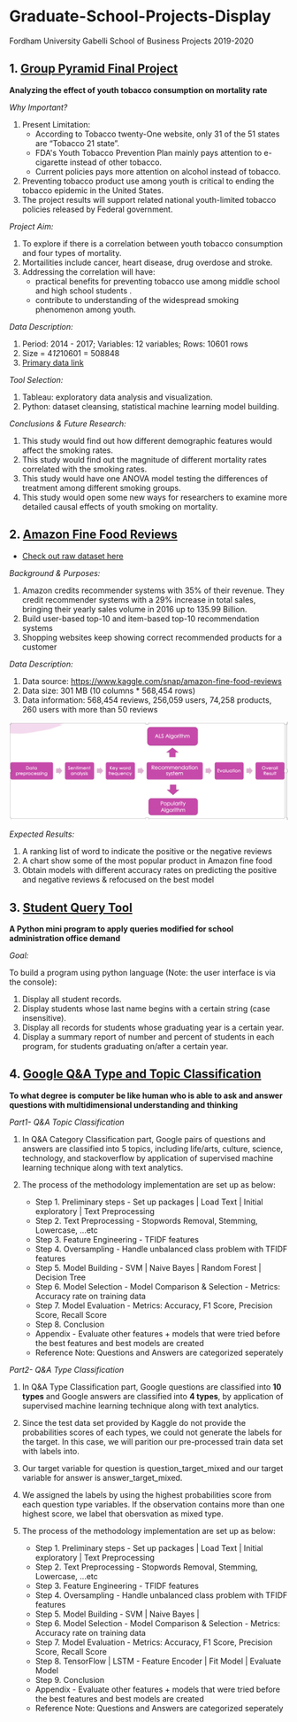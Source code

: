 # Graduate-School-Projects-Display
Fordham University Gabelli School of Business Projects 2019-2020

## 1. [Group Pyramid Final Project](https://github.com/byzeng97/Graduate-School-Projects-Display/tree/main/Group%20Pyramid%20Final%20Project)
**Analyzing the effect of youth tobacco consumption on mortality rate**

*Why Important?* 
1. Present Limitation:
   - According to Tobacco twenty-One website, only 31 of the 51 states are “Tobacco 21 state”. 
   - FDA's Youth Tobacco Prevention Plan mainly pays attention to e-cigarette instead of other tobacco.
   - Current policies pays more attention on alcohol instead of tobacco.
2. Preventing tobacco product use among youth is critical to ending the tobacco epidemic in the United States.
3. The project results will support related national youth-limited tobacco policies released by Federal government. 

*Project Aim:*
1. To explore if there is a correlation between youth tobacco consumption and four types of mortality.
2. Mortailities include cancer, heart disease, drug overdose and stroke.
3. Addressing the correlation will have:
   - practical benefits for preventing tobacco use among middle school and high school students .
   - contribute to understanding of the widespread smoking phenomenon among youth.

*Data Description:* 
1. Period: 2014 - 2017; Variables: 12 variables; Rows: 10601 rows
2. Size = 4*12*10601 = 508848
3. [Primary data link](https://chronicdata.cdc.gov/Survey-Data/Youth-Tobacco-Survey-YTS-Data/4juz-x2tp)

*Tool Selection:*
1. Tableau: exploratory data analysis and visualization. 
2. Python: dataset cleansing, statistical machine learning model building.

*Conclusions & Future Research:*
1. This study would find out how different demographic features would affect the smoking rates.
2. This study would find out the magnitude of different mortality rates correlated with the smoking rates.
3. This study would have one ANOVA model testing the differences of treatment among different smoking groups.
4. This study would open some new ways for researchers to examine more detailed causal effects of youth smoking on mortality.


## 2. [Amazon Fine Food Reviews](https://github.com/byzeng97/Graduate-School-Projects-Display/tree/main/Amazon%20fine%20food%20reviews)
- [Check out raw dataset here](https://github.com/byzeng97/Graduate-School-Projects-Display/tree/master/Desktop/MSBA%20/Big%20Data%20Analytics/project/Amazon%20fine%20food%20reviews) 

*Background & Purposes:*
1. Amazon credits recommender systems with 35% of their revenue. They credit recommender systems with a 29% increase in total sales, bringing their yearly sales volume in 2016 up to 135.99 Billion.
2. Build user-based top-10 and item-based top-10 recommendation systems
3. Shopping websites keep showing correct recommended products for a customer

*Data Description:*
1. Data source: https://www.kaggle.com/snap/amazon-fine-food-reviews
2. Data size: 301 MB (10 columns * 568,454 rows)
3. Data information: 568,454 reviews, 256,059 users, 74,258 products, 260 users with more than 50 reviews

![Methodology Illustation](https://github.com/byzeng97/Graduate-School-Projects-Display/blob/main/Amazon%20fine%20food%20reviews/Methodology%20Illustration.png)

*Expected Results:*
1. A ranking list of word to indicate the positive or the negative reviews
2. A chart show some of the most popular product in Amazon fine food
3. Obtain models with different accuracy rates on predicting the positive and negative reviews & refocused on the best model 


## 3. [Student Query Tool](https://github.com/byzeng97/Graduate-School-Projects-Display/blob/main/Student%20Query%20Tool%20.zip)
**A Python mini program to apply queries modified for school administration office demand**

*Goal:* 

To build a program using python language (Note: the user interface is via the console):
1. Display all student records.
2. Display students whose last name begins with a certain string (case insensitive).
3. Display all records for students whose graduating year is a certain year.
4. Display a summary report of number and percent of students in each program, for students graduating on/after a certain year.


## 4. [Google Q&A Type and Topic Classification](https://github.com/byzeng97/Graduate-School-Projects-Display/tree/main/Google%20Q%26A%20Type%20and%20Topic%20Classification)
**To what degree is computer be like human who is able to ask and answer questions with multidimensional understanding and thinking**


*Part1- Q&A Topic Classification*

1. In Q&A Category Classification part, Google pairs of questions and answers are classified into 5 topics, including life/arts, culture, science, technology, and stackoverflow by application of supervised machine learning technique along with text analytics.

2. The process of the methodology implementation are set up as below:
   - Step 1. Preliminary steps - Set up packages | Load Text | Initial exploratory | Text Preprocessing
   - Step 2. Text Preprocessing - Stopwords Removal, Stemming, Lowercase, ...etc
   - Step 3. Feature Engineering - TFIDF features
   - Step 4. Oversampling - Handle unbalanced class problem with TFIDF features
   - Step 5. Model Building - SVM | Naive Bayes | Random Forest | Decision Tree
   - Step 6. Model Selection - Model Comparison & Selection - Metrics: Accuracy rate on training data
   - Step 7. Model Evaluation - Metrics: Accuracy, F1 Score, Precision Score, Recall Score
   - Step 8. Conclusion
   - Appendix - Evaluate other features + models that were tried before the best features and best models are created
   - Reference Note: Questions and Answers are categorized seperately
 
*Part2- Q&A Type Classification*

1. In Q&A Type Classification part, Google questions are classified into **10 types** and Google answers are classified into **4 types**, by application of supervised machine learning technique along with text analytics.

2. Since the test data set provided by Kaggle do not provide the probabilities scores of each types, we could not generate the labels for the target. In this case, we will parition our pre-processed train data set with labels into.

3. Our target variable for question is question_target_mixed and our target variable for answer is answer_target_mixed.

4. We assigned the labels by using the highest probabilities score from each question type variables. If the observation contains more than one highest score, we label that obersvation as mixed type.

5. The process of the methodology implementation are set up as below:
   - Step 1. Preliminary steps - Set up packages | Load Text | Initial exploratory | Text Preprocessing
   - Step 2. Text Preprocessing - Stopwords Removal, Stemming, Lowercase, ...etc
   - Step 3. Feature Engineering - TFIDF features
   - Step 4. Oversampling - Handle unbalanced class problem with TFIDF features
   - Step 5. Model Building - SVM | Naive Bayes |
   - Step 6. Model Selection - Model Comparison & Selection - Metrics: Accuracy rate on training data
   - Step 7. Model Evaluation - Metrics: Accuracy, F1 Score, Precision Score, Recall Score
   - Step 8. TensorFlow | LSTM - Feature Encoder | Fit Model | Evaluate Model
   - Step 9. Conclusion
   - Appendix - Evaluate other features + models that were tried before the best features and best models are created
   - Reference Note: Questions and Answers are categorized seperately

